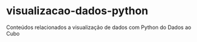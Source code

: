 # visualizacao-dados-python
Conteúdos relacionados a visualização de dados com Python do Dados ao Cubo
